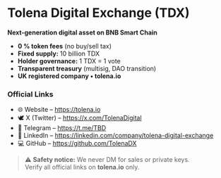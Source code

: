 # Tolena Digital Exchange (TDX)

**Next-generation digital asset on BNB Smart Chain**

- **0 % token fees** (no buy/sell tax)  
- **Fixed supply:** 10 billion TDX  
- **Holder governance:** 1 TDX = 1 vote  
- **Transparent treasury** (multisig, DAO transition)  
- **UK registered company • tolena.io**

### Official Links
- 🌐 Website – https://tolena.io  
- 🕊️ X (Twitter) – https://x.com/TolenaDigital  
- 💬 Telegram – https://t.me/TBD  
- 💼 LinkedIn – https://linkedin.com/company/tolena-digital-exchange  
- 💻 GitHub – https://github.com/TolenaDX  

> ⚠️ **Safety notice:** We never DM for sales or private keys.  
> Verify all official links on **tolena.io** only.
